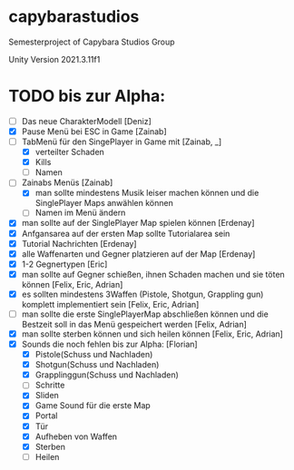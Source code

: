 # capybarastudios
Semesterproject of Capybara Studios Group

Unity Version
2021.3.11f1

# TODO bis zur Alpha:
- [ ] Das neue CharakterModell [Deniz]
- [x] Pause Menü bei ESC in Game [Zainab]
- [ ] TabMenü für den SingePlayer in Game mit [Zainab, _]
   - [x] verteilter Schaden
   - [x] Kills
   - [ ] Namen
- [ ] Zainabs Menüs  [Zainab]
  - [x] man sollte mindestens Musik leiser machen können und die SinglePlayer Maps anwählen können
  - [ ] Namen im Menü ändern
 - [x] man sollte auf der SinglePlayer Map spielen können [Erdenay]
  - [x] Anfgansarea auf der ersten Map sollte Tutorialarea sein
  - [x] Tutorial Nachrichten [Erdenay]
 - [x] alle Waffenarten und Gegner platzieren auf der Map [Erdenay]
 - [x] 1-2 Gegnertypen [Eric]
- [x] man sollte auf Gegner schießen, ihnen Schaden machen und sie töten können [Felix, Eric, Adrian]
- [x] es sollten mindestens 3Waffen (Pistole, Shotgun, Grappling gun) komplett implementiert sein [Felix, Eric, Adrian]
- [ ] man sollte die erste SinglePlayerMap abschließen können und die Bestzeit soll in das Menü gespeichert werden [Felix, Adrian]
- [x] man sollte sterben können und sich heilen können [Felix, Eric, Adrian]
- [x] Sounds die noch fehlen bis zur Alpha: [Florian]
  - [x] Pistole(Schuss und Nachladen)
  - [x] Shotgun(Schuss und Nachladen)
  - [x] Grapplinggun(Schuss und Nachladen)
  - [ ] Schritte
  - [x] Sliden
  - [x] Game Sound für die erste Map
  - [x] Portal
  - [x] Tür
  - [x] Aufheben von Waffen
  - [x] Sterben
  - [ ] Heilen
